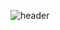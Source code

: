 ![header](https://capsule-render.vercel.app/api?type=waving&color=gradient&customColorList=19&height=300&section=header&text=yakcom&fontSize=90&fontAlignY=40&animation=fadeIn)


